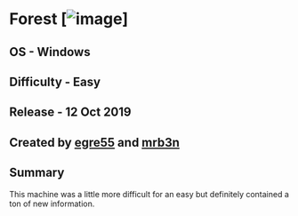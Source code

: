 # Forest [![image](https://user-images.githubusercontent.com/99698468/165000660-650af27d-75ed-481b-8074-e8e394756396.png)]
## OS - Windows
## Difficulty - Easy
## Release - 12 Oct 2019
## Created by [egre55](https://www.hackthebox.com/home/users/profile/1190) and [mrb3n](https://www.hackthebox.com/home/users/profile/2984)

## Summary
This machine was a little more difficult for an easy but definitely contained a ton of new information. 
